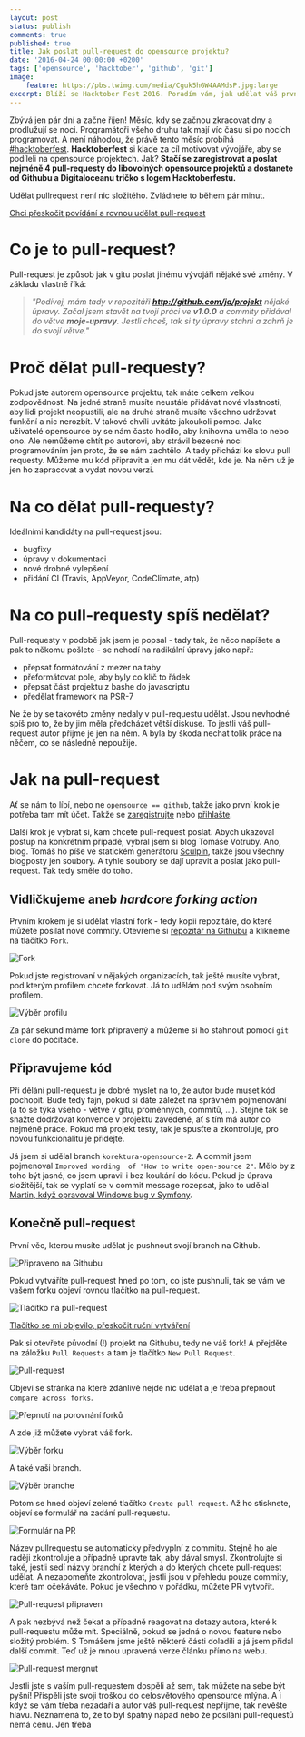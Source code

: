 ```yaml
---
layout: post
status: publish
comments: true
published: true
title: Jak poslat pull-request do opensource projektu? 
date: '2016-04-24 00:00:00 +0200'
tags: ['opensource', 'hacktober', 'github', 'git']
image:
    feature: https://pbs.twimg.com/media/Cguk5hGW4AAMdsP.jpg:large
excerpt: Blíží se Hacktober Fest 2016. Poradím vám, jak udělat váš první pull-request.  
---
```


Zbývá jen pár dní a začne říjen! Měsíc, kdy se začnou zkracovat dny a prodlužují se noci. Programátoři všeho druhu tak mají víc času si po nocích programovat. A není náhodou, že právě tento měsíc probíhá [#hacktoberfest](https://github.com/blog/2260-hacktoberfest-is-back). **Hacktoberfest** si klade za cíl motivovat vývojáře, aby se podíleli na opensource projektech. Jak? **Stačí se zaregistrovat a poslat nejméně 4 pull-requesty do libovolných opensource projektů a dostanete od Githubu a Digitaloceanu tričko s logem Hacktoberfestu.** 
   
Udělat pullrequest není nic složitého. Zvládnete to během pár minut.  

<a href="#jak-na-to" class="btn">Chci přeskočit povídání a rovnou udělat pull-request</a> 

# Co je to pull-request?

Pull-request je způsob jak v gitu poslat jinému vývojáři nějaké své změny. V základu vlastně říká: 

> *"Podívej, mám tady v repozitáři **http://github.com/ja/projekt** nějaké úpravy. Začal jsem stavět na tvojí práci ve **v1.0.0** a commity přidával do větve **moje-upravy**. Jestli chceš, tak si ty úpravy stahni a zahrň je do svojí větve."*
 
# Proč dělat pull-requesty? 

Pokud jste autorem opensource projektu, tak máte celkem velkou zodpovědnost. Na jedné straně musíte neustále přidávat nové vlastnosti, aby lidi projekt neopustili, ale na druhé straně musíte všechno udržovat funkční a nic nerozbít. V takové chvíli uvítáte jakoukoli pomoc. Jako uživatelé opensource by se nám často hodilo, aby knihovna uměla to nebo ono. Ale nemůžeme chtít po autorovi, aby strávil bezesné noci programováním jen proto, že se nám zachtělo. A tady přichází ke slovu pull requesty. Můžeme mu kód připravit a jen mu dát vědět, kde je. Na něm už je jen ho zapracovat a vydat novou verzi. 

# Na co dělat pull-requesty?

Ideálními kandidáty na pull-request jsou:

* bugfixy
* úpravy v dokumentaci
* nové drobné vylepšení
* přidání CI (Travis, AppVeyor, CodeClimate, atp)

# Na co pull-requesty spíš nedělat? 

Pull-requesty v podobě jak jsem je popsal - tady tak, že něco napíšete a pak to někomu pošlete - se nehodí na radikální úpravy jako např.:

* přepsat formátování z mezer na taby
* přeformátovat pole, aby byly co klíč to řádek
* přepsat část projektu z bashe do javascriptu
* předělat framework na PSR-7

Ne že by se takovéto změny nedaly v pull-requestu udělat. Jsou nevhodné spíš pro to, že by jim měla předcházet větší diskuse. To jestli váš pull-request autor přijme je jen na něm. A byla by škoda nechat tolik práce na něčem, co se následně nepoužije. 
 
# <a name="jak-na-to"></a>Jak na pull-request

Ať se nám to líbí, nebo ne `opensource == github`, takže jako první krok je potřeba tam mít účet. Takže se [zaregistrujte](https://github.com/join?source=header-home) nebo [přihlašte](https://github.com/login). 
 
Další krok je vybrat si, kam chcete pull-request poslat. Abych ukazoval postup na konkrétním případě, vybral jsem si blog Tomáše Votruby. Ano, blog. Tomáš ho píše ve statickém generátoru [Sculpin](https://sculpin.io/), takže jsou všechny blogposty jen soubory. A tyhle soubory se dají upravit a poslat jako pull-request. Tak tedy směle do toho. 

## Vidličkujeme aneb *hardcore forking action*

Prvním krokem je si udělat vlastní fork - tedy kopii repozitáře, do které můžete posílat nové commity. Otevřeme si [repozitář na Githubu](https://github.com/TomasVotruba/tomasvotruba.cz) a klikneme na tlačítko `Fork`. 
 
 ![Fork](/images/posts/hacktober/1-fork.png)

Pokud jste registrovaní v nějakých organizacích, tak ještě musíte vybrat, pod kterým profilem chcete forkovat. Já to udělám pod svým osobním profilem. 

![Výběr profilu](/images/posts/hacktober/2-profile-selection.png)

Za pár sekund máme fork připravený a můžeme si ho stahnout pomocí `git clone` do počítače. 

## Připravujeme kód

Při dělání pull-requestu je dobré myslet na to, že autor bude muset kód pochopit. Bude tedy fajn, pokud si dáte záležet na správném pojmenování (a to se týká všeho - větve v gitu, proměnných, commitů, ...). Stejně tak se snažte dodržovat konvence v projektu zavedené, ať s tím má autor co nejméně práce. Pokud má projekt testy, tak je spusťte a zkontroluje, pro novou funkcionalitu je přidejte.
  
Já jsem si udělal branch `korektura-opensource-2`. A commit jsem pojmenoval `Improved wording  of "How to write open-source 2"`. Mělo by z toho být jasné, co jsem upravil i bez koukání do kódu. Pokud je úprava složitější, tak se vyplatí se v commit message rozepsat, jako to udělal [Martin, když opravoval Windows bug v Symfony](https://github.com/sensiolabs/SensioDistributionBundle/commit/37b56f6f4d25d5924082f24eff55743fa1f73d0a).

## Konečně pull-request

První věc, kterou musíte udělat je pushnout svojí branch na Github. 

![Připraveno na Githubu](/images/posts/hacktober/4-commit-ready.png)

Pokud vytváříte pull-request hned po tom, co jste pushnuli, tak se vám ve vašem forku objeví rovnou tlačítko na pull-request. 

![Tlačítko na pull-request](/images/posts/hacktober/8-pr-step1.png)

<a href="#pr-ready" class="btn">Tlačítko se mi objevilo, přeskočit ruční vytváření</a>

Pak si otevřete původní (!) projekt na Githubu, tedy ne váš fork! A přejděte na záložku `Pull Requests` a tam je tlačítko `New Pull Request`. 
 
![Pull-request](/images/posts/hacktober/5-pr-step1.png) 

Objeví se stránka na které zdánlivě nejde nic udělat a je třeba přepnout `compare across forks`. 

![Přepnutí na porovnání forků](/images/posts/hacktober/6-pr-step2.png)

A zde již můžete vybrat váš fork. 

![Výběr forku](/images/posts/hacktober/7-pr-step3.png)

A také vaši branch. 

![Výběr branche](/images/posts/hacktober/9-pr-step4.png)

Potom se hned objeví zelené tlačítko `Create pull request`. Až ho stisknete, objeví se formulář na zadání pull-requestu. 
 
![Formulár na PR](/images/posts/hacktober/11-pr-step5.png)

<a name="pr-ready"></a>Název pullrequestu se automaticky předvyplní z commitu. Stejně ho ale raději zkontroluje a případně upravte tak, aby dával smysl.  Zkontrolujte si také, jestli sedí názvy branchí z kterých a do kterých chcete pull-request udělat. A nezapomeňte zkontrolovat, jestli jsou v přehledu pouze commity, které tam očekáváte. Pokud je všechno v pořádku, můžete PR vytvořit. 
 
![Pull-request připraven](/images/posts/hacktober/12-pr-step6.png)

A pak nezbývá než čekat a případně reagovat na dotazy autora, které k pull-requestu může mít. Speciálně, pokud se jedná o novou feature nebo složitý problém. S Tomášem jsme ještě některé části doladili a já jsem přidal další commit. Teď už je mnou upravená verze článku přímo na webu. 

![Pull-request mergnut](/images/posts/hacktober/13-pr-finished.png)

Jestli jste s vaším pull-requestem dospěli až sem, tak můžete na sebe být pyšní! Přispěli jste svoji troškou do celosvětového opensource mlýna. A i když se vám třeba nezadaří a autor váš pull-request nepřijme, tak nevěšte hlavu. Neznamená to, že to byl špatný nápad nebo že posílání pull-requestů nemá cenu. Jen třeba 

